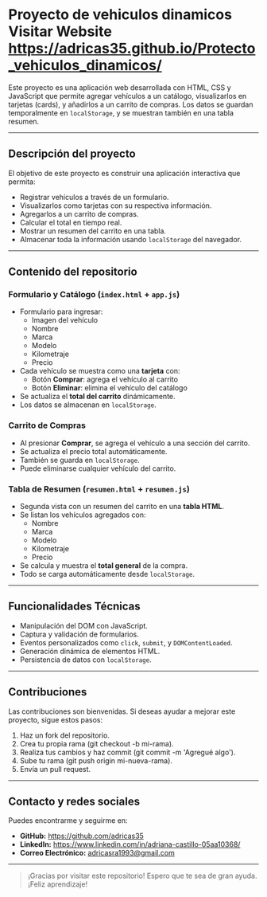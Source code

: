 # Proyecto de vehiculos dinamicos Visitar Website https://adricas35.github.io/Protecto_vehiculos_dinamicos/

Este proyecto es una aplicación web desarrollada con HTML, CSS y JavaScript que permite agregar vehículos a un catálogo, 
visualizarlos en tarjetas (cards), y añadirlos a un carrito de compras. Los datos se guardan temporalmente en `localStorage`, 
y se muestran también en una tabla resumen.

---

## Descripción del proyecto

El objetivo de este proyecto es construir una aplicación interactiva que permita:

- Registrar vehículos a través de un formulario.
- Visualizarlos como tarjetas con su respectiva información.
- Agregarlos a un carrito de compras.
- Calcular el total en tiempo real.
- Mostrar un resumen del carrito en una tabla.
- Almacenar toda la información usando `localStorage` del navegador.

---

## Contenido del repositorio

### Formulario y Catálogo (`index.html` + `app.js`)
- Formulario para ingresar:
  - Imagen del vehículo
  - Nombre
  - Marca
  - Modelo
  - Kilometraje
  - Precio
- Cada vehículo se muestra como una **tarjeta** con:
  - Botón **Comprar**: agrega el vehículo al carrito
  - Botón **Eliminar**: elimina el vehículo del catálogo
- Se actualiza el **total del carrito** dinámicamente.
- Los datos se almacenan en `localStorage`.

### Carrito de Compras

- Al presionar **Comprar**, se agrega el vehículo a una sección del carrito.
- Se actualiza el precio total automáticamente.
- También se guarda en `localStorage`.
- Puede eliminarse cualquier vehículo del carrito.

### Tabla de Resumen (`resumen.html` + `resumen.js`)

- Segunda vista con un resumen del carrito en una **tabla HTML**.
- Se listan los vehículos agregados con:
  - Nombre
  - Marca
  - Modelo
  - Kilometraje
  - Precio
- Se calcula y muestra el **total general** de la compra.
- Todo se carga automáticamente desde `localStorage`.

---

## Funcionalidades Técnicas

- Manipulación del DOM con JavaScript.
- Captura y validación de formularios.
- Eventos personalizados como `click`, `submit`, y `DOMContentLoaded`.
- Generación dinámica de elementos HTML.
- Persistencia de datos con `localStorage`.

---

## Contribuciones

Las contribuciones son bienvenidas. Si deseas ayudar a mejorar este proyecto, sigue estos pasos:
1. Haz un fork del repositorio.
2. Crea tu propia rama (git checkout -b mi-rama).
3. Realiza tus cambios y haz commit (git commit -m 'Agregué algo').
4. Sube tu rama (git push origin mi-nueva-rama).
5. Envía un pull request.

---

## Contacto y redes sociales

Puedes encontrarme y seguirme en:

- **GitHub:** https://github.com/adricas35
- **LinkedIn:** https://www.linkedin.com/in/adriana-castillo-05aa10368/
- **Correo Electrónico:** adricasra1993@gmail.com

---

> ¡Gracias por visitar este repositorio! Espero que te sea de gran ayuda. 
> ¡Feliz aprendizaje!











